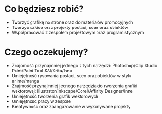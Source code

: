 # Co będziesz robić?

- Tworzyć grafikę na strone oraz do materiałów promocyjnych
- Tworzyć szkice oraz projekty postaci, scen oraz obiektów
- Współpracować z zespołem projektowym oraz programistycznym

# Czego oczekujemy?

- Znajomość przynajmniej jednego z tych narzędzi: Photoshop/Clip Studio Paint/Paint Tool SAI/Krita/Inne
- Umiejętność rysowania postaci, scen oraz obiektów w stylu anime/manga
- Znajmość przynajmniej jednego narzędzia do tworzenia grafiki wektorowej: Illustrator/Inkscape/Corel/Affinity Designer/Inne
- Umiejętność tworzenia grafik wektorowych
- Umiejętność pracy w zespole
- Kreatywność oraz zaangażowanie w wykonywane projekty

